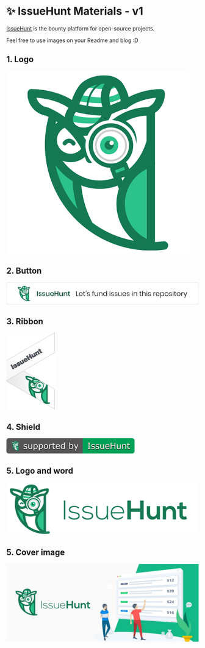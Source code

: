 # ✨ IssueHunt Materials - v1

[IssueHunt](https://issuehunt.io/) is the bounty platform for open-source projects.

Feel free to use images on your Readme and blog :D

## 1. Logo
![issuehunt-image-v1](./v1/issuehunt-logo-v1.svg)

## 2. Button
![issuehunt-readme-button-v1](./v1/issuehunt-button-v1.svg)

## 3. Ribbon
![issuehunt-ribbon-v1](./v1/issuehunt-ribbon-v1.svg)

## 4. Shield
![issuehunt-shield-v1](./v1/issuehunt-shield-v1.svg)

## 5. Logo and word
![issuehunt-logo-and-word-v1](./v1/issuehunt-logo-and-word-v1.png)

## 5. Cover image
![issuehunt-cover](./v1/issuehunt-cover.jpeg)
